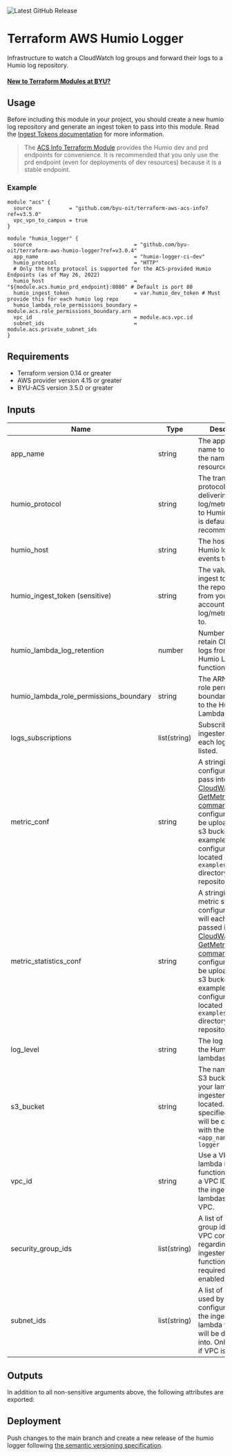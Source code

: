 ![Latest GitHub Release](https://img.shields.io/github/v/release/byu-oit/terraform-aws-humio-logger?sort=semver)

# Terraform AWS Humio Logger

Infrastructure to watch a CloudWatch log groups and forward their logs to a Humio log repository.

#### [New to Terraform Modules at BYU?](https://devops.byu.edu/terraform/index.html)

## Usage

Before including this module in your project, you should create a new humio log repository and generate an ingest token
to pass into this module.
Read the [Ingest Tokens documentation](https://library.humio.com/cloud/docs/ingesting-data/ingest-tokens/) for more
information.

> The [ACS Info Terraform Module](https://github.com/byu-oit/terraform-aws-acs-info) provides the Humio dev and prd
> endpoints for convenience. It is recommended that you only use the prd endpoint (even for deployments of dev
> resources) because it is a stable endpoint.

### Example

```hcl
module "acs" {
  source            = "github.com/byu-oit/terraform-aws-acs-info?ref=v3.5.0"
  vpc_vpn_to_campus = true
}

module "humio_logger" {
  source                                 = "github.com/byu-oit/terraform-aws-humio-logger?ref=v3.0.4"
  app_name                               = "humio-logger-ci-dev"
  humio_protocol                         = "HTTP"
  # Only the http protocol is supported for the ACS-provided Humio Endpoints (as of May 26, 2022)
  humio_host                             = "${module.acs.humio_prd_endpoint}:8080" # Default is port 80
  humio_ingest_token                     = var.humio_dev_token # Must provide this for each humio log repo
  humio_lambda_role_permissions_boundary = module.acs.role_permissions_boundary.arn
  vpc_id                                 = module.acs.vpc.id
  subnet_ids                             = module.acs.private_subnet_ids
}
```

## Requirements

* Terraform version 0.14 or greater
* AWS provider version 4.15 or greater
* BYU-ACS version 3.5.0 or greater

## Inputs

| Name                                   | Type         | Description                                                                                                                                                                                                                                                                                                                                                                 | Default         |
|----------------------------------------|--------------|-----------------------------------------------------------------------------------------------------------------------------------------------------------------------------------------------------------------------------------------------------------------------------------------------------------------------------------------------------------------------------|-----------------|
| app_name                               | string       | The application name to include in the name of resources created.                                                                                                                                                                                                                                                                                                           |                 |
| humio_protocol                         | string       | The transport protocol used for delivering log/metric events to Humio. HTTPS is default and recommended.                                                                                                                                                                                                                                                                    | HTTPS           |
| humio_host                             | string       | The host to ship Humio log/metric events to.                                                                                                                                                                                                                                                                                                                                | cloud.humio.com |
| humio_ingest_token (sensitive)         | string       | The value of the ingest token for the repository from your Humio account to ship log/metric events to.                                                                                                                                                                                                                                                                      | ""              |
| humio_lambda_log_retention             | number       | Number of days to retain CloudWatch logs from the Humio Lambda functions.                                                                                                                                                                                                                                                                                                   | 1               |
| humio_lambda_role_permissions_boundary | string       | The ARN of the role permissions boundary to attach to the Humio Lambda role.                                                                                                                                                                                                                                                                                                | ""              |
| logs_subscriptions                     | list(string) | Subscribes the log ingester lambda to each log group listed.                                                                                                                                                                                                                                                                                                                | []              |
| metric_conf                            | string       | A stringified metric configuration to pass into the [CloudWatch GetMetricData command](https://docs.aws.amazon.com/cli/latest/reference/cloudwatch/get-metric-data.html). This configuration will be uploaded to the s3 bucket. An example configuration is located in the `examples/static` directory of this repository.                                                  | ""              |
| metric_statistics_conf                 | string       | A stringified list of metric statistics configurations that will each be passed into the [CloudWatch GetMetricStatistics command](https://docs.aws.amazon.com/cli/latest/reference/cloudwatch/get-metric-statistics.html). This configuration will be uploaded to the s3 bucket. An example configuration is located in the `examples/static` directory of this repository. | ""              |
| log_level                              | string       | The log level for the Humio lambdas.                                                                                                                                                                                                                                                                                                                                        | INFO            |
| s3_bucket                              | string       | The name of the S3 bucket where your lambda ingester code is located. If none is specified, a bucket will be created with the name `<app_name>-humio-logger`                                                                                                                                                                                                                | ""              |
| vpc_id                                 | string       | Use a VPC for the lambda ingester functions. Pass in a VPC ID to deploy the ingester lambdas in the VPC.                                                                                                                                                                                                                                                                    | ""              |
| security_group_ids                     | list(string) | A list of security group ids for the VPC configuration regarding the ingester lambda functions. Only required if VPC is enabled.                                                                                                                                                                                                                                            | []              |
| subnet_ids                             | list(string) | A list of subnet ids used by the VPC configuration that the ingester lambda functions will be deployed into. Only required if VPC is enabled.                                                                                                                                                                                                                               | []              |

## Outputs

In addition to all non-sensitive arguments above, the following attributes are exported:

<!-- TODO -->

## Deployment

Push changes to the main branch and create a new release of the humio logger
following [the semantic versioning specification](https://semver.org).
